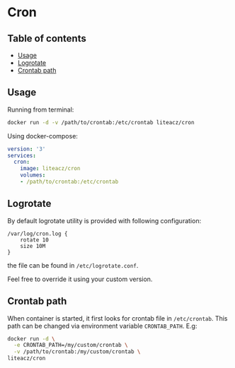 # Cron

## Table of contents
- [Usage](#usage)
- [Logrotate](#logrotate)
- [Crontab path](#crontab-path)

## Usage

Running from terminal:

```bash
docker run -d -v /path/to/crontab:/etc/crontab liteacz/cron
```

Using docker-compose:
```yaml
version: '3'
services:
  cron:
    image: liteacz/cron
    volumes:
    - /path/to/crontab:/etc/crontab
```

## Logrotate

By default logrotate utility is provided with following configuration:

```
/var/log/cron.log {
    rotate 10
    size 10M
}
```

the file can be found in `/etc/logrotate.conf`.

Feel free to override it using your custom version.

## Crontab path

When container is started, it first looks for crontab file in `/etc/crontab`.
This path can be changed via environment variable `CRONTAB_PATH`. E.g:

```bash
docker run -d \
  -e CRONTAB_PATH=/my/custom/crontab \
  -v /path/to/crontab:/my/custom/crontab \
liteacz/cron
```
